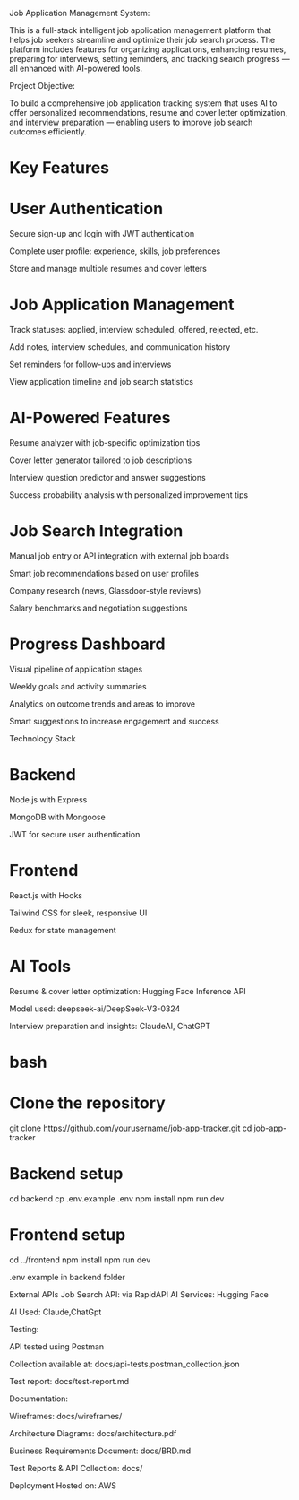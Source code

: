 Job Application Management System:

This is a full-stack intelligent job application management platform that helps job seekers streamline and optimize their job search process. The platform includes features for organizing applications, enhancing resumes, preparing for interviews, setting reminders, and tracking search progress — all enhanced with AI-powered tools.

Project Objective:

To build a comprehensive job application tracking system that uses AI to offer personalized recommendations, resume and cover letter optimization, and interview preparation — enabling users to improve job search outcomes efficiently.

# Key Features
# User Authentication
Secure sign-up and login with JWT authentication

Complete user profile: experience, skills, job preferences

Store and manage multiple resumes and cover letters

# Job Application Management
Track statuses: applied, interview scheduled, offered, rejected, etc.

Add notes, interview schedules, and communication history

Set reminders for follow-ups and interviews

View application timeline and job search statistics

# AI-Powered Features
Resume analyzer with job-specific optimization tips

Cover letter generator tailored to job descriptions

Interview question predictor and answer suggestions

Success probability analysis with personalized improvement tips

# Job Search Integration
Manual job entry or API integration with external job boards

Smart job recommendations based on user profiles

Company research (news, Glassdoor-style reviews)

Salary benchmarks and negotiation suggestions

# Progress Dashboard
Visual pipeline of application stages

Weekly goals and activity summaries

Analytics on outcome trends and areas to improve

Smart suggestions to increase engagement and success

Technology Stack
# Backend
Node.js with Express

MongoDB with Mongoose

JWT for secure user authentication

# Frontend
React.js with Hooks

Tailwind CSS for sleek, responsive UI

Redux for state management

# AI Tools
Resume & cover letter optimization: Hugging Face Inference API

Model used: deepseek-ai/DeepSeek-V3-0324

Interview preparation and insights: ClaudeAI, ChatGPT

# bash


# Clone the repository
git clone https://github.com/yourusername/job-app-tracker.git
cd job-app-tracker

# Backend setup
cd backend
cp .env.example .env
npm install
npm run dev

# Frontend setup
cd ../frontend
npm install
npm run dev

.env example in backend folder

External APIs
Job Search API: via RapidAPI
AI Services: Hugging Face

AI Used:
Claude,ChatGpt


Testing:

API tested using Postman

Collection available at: docs/api-tests.postman_collection.json

Test report: docs/test-report.md

Documentation:

Wireframes: docs/wireframes/

Architecture Diagrams: docs/architecture.pdf

Business Requirements Document: docs/BRD.md

Test Reports & API Collection: docs/


Deployment
Hosted on: AWS
